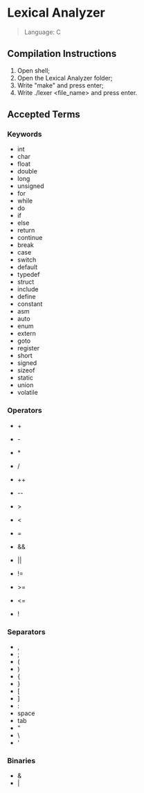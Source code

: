 # Lexical Analyzer

> Language: C

## Compilation Instructions

1.  Open shell;
2.  Open the Lexical Analyzer folder; 
3.  Write "make" and press enter;
4.  Write ./lexer <file_name> and press enter.

## Accepted Terms

### Keywords

* int
* char
* float
* double
* long
* unsigned
* for
* while
* do
* if
* else
* return
* continue
* break
* case
* switch
* default
* typedef
* struct
* include
* define
* constant
* asm
* auto
* enum
* extern
* goto
* register
* short
* signed
* sizeof
* static
* union
* volatile

### Operators

* \+
* \-
* \*
* /
* ++
* --

* \> 
* \<
* \=
* &&
* ||
* !=
* \>=
* <=
* !

### Separators

* ,
* ;
* (
* )
* {
* }
* \[
* \]
* :
* space
* tab
* "
* \\
* \'

### Binaries

* &
* |
